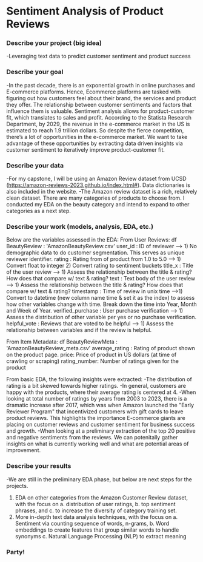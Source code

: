 # Sentiment Analysis of Product Reviews

### Describe your project (big idea)
-Leveraging text data to predict customer sentiment and product success

### Describe your goal
-In the past decade, there is an exponential growth in online purchases and E-commerce platforms. Hence, Ecommerce platforms are tasked with figuring out how customers feel about their brand, the services and product they offer. The relationship between customer sentiments and factors that influence them is valuable. Sentiment analysis allows for product-customer fit, which translates to sales and profit. According to the Statista Research Department, by 2029, the revenue in the e-commerce market in the US is estimated to reach 1.9 trillion dollars. So despite the fierce competition, there’s a lot of opportunities in the e-commerce market. We want to take advantage of these opportunities by extracting data driven insights via customer sentiment to iteratively improve product-customer fit. 

### Describe your data
-For my capstone, I will be using an Amazon Review dataset from UCSD (https://amazon-reviews-2023.github.io/index.html#). Data dictionaries is also included in the website.
-The Amazon review dataset is a rich, relatively clean dataset. There are many categories of products to choose from. I conducted my EDA on the beauty category and intend to expand to other categories as a next step. 

### Describe your work (models, analysis, EDA, etc.)
Below are the variables assessed in the EDA: 
From User Reviews: df BeautyReview : 'AmazonBeautyReview.csv'
user_id : ID of reviewer --> 1) No demographic data to do customer segmentation. This serves as unique reviewer identifier.
rating : Rating from of product from 1.0 to 5.0 --> 1) Convert float to integer 2) Convert rating to sentiment buckets
title_x : Title of the user review --> 1) Assess the relationship between the title & rating? How does that compare w/ text & rating?
text : Text body of the user review --> 1) Assess the relationship between the title & rating? How does that compare w/ text & rating?
timestamp : Time of review in unix time -->1) Convert to datetime (new column name time & set it as the index) to assess how other variables change with time. Break down the time into Year, Month and Week of Year.
verified_purchase : User purchase verification --> 1) Assess the distribution of other variable per yes or no purchase verification.
helpful_vote : Reviews that are voted to be helpful --> 1) Assess the relationship between variables and if the review is helpful.

From Item Metadata: df BeautyReviewMeta : 'AmazonBeautyReview_meta.csv'
average_rating : Rating of product shown on the product page.
price: Price of product in US dollars (at time of crawling or scraping)
rating_number: Number of ratings given for the product

From basic EDA, the following insights were extracted: 
-The distribution of rating is a bit skewed towards higher ratings. 
-In general, customers are happy with the products, where their average rating is centered at 4. 
-When looking at total number of ratings by years from 2003 to 2023, there is a dramatic increase after 2017, which was when Amazon launched the "Early Reviewer Program" that incentivized customers with gift cards to leave product reviews. This highlights the importance E-commerce giants are placing on customer reviews and customer sentiment for business success and growth. 
-When looking at a preliminary extraction of the top 20 positive and negative sentiments from the reviews. We can potenitally gather insights on what is currently working well and what are potential areas of improvement. 

### Describe your results
-We are still in the preliminary EDA phase, but below are next steps for the projects.
1. EDA on other categories from the Amazon Customer Review dataset, with the focus on a. distribution of user ratings, b. top sentiment phrases, and c. to increase the diversity of category training set.
2. More in-depth text data analysis techniques, with the focus on a. Sentiment via counting sequence of words, n-grams, b. Word embeddings to create features that group similar words to handle synonyms c. Natural Language Processing (NLP) to extract meaning 

### Party!
